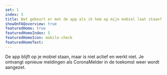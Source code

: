 ```yaml
---
set: 1
index: 3
title: Wat gebeurt er met de app als ik hem op mijn mobiel laat staan?
showOnFAQoverview: true
featuredHome: true
featuredHomeIndex: 5
featuredHomeIcon: mobile-check
featuredHomeText: 
---
```

De app blijft op je mobiel staan, maar is niet actief en werkt niet. Je ontvangt opnieuw meldingen als CoronaMelder in de toekomst weer wordt aangezet.
